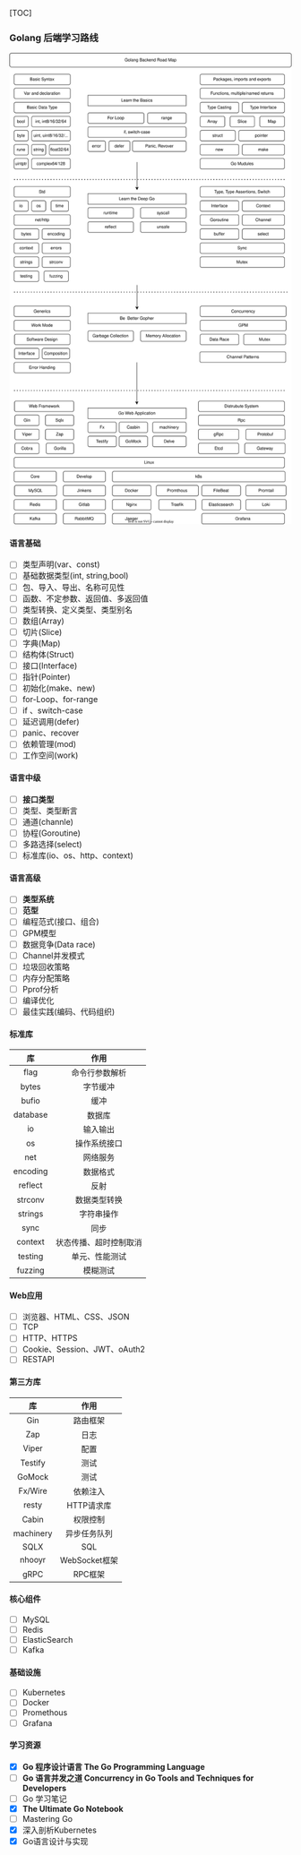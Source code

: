 [TOC]

### Golang 后端学习路线

![Golang-Backend](./images/Golang-Backend.svg)

#### 语言基础

- [ ] 类型声明(var、const)
- [ ] 基础数据类型(int, string,bool)
- [ ] 包、导入、导出、名称可见性
- [ ] 函数、不定参数、返回值、多返回值
- [ ] 类型转换、定义类型、类型别名
- [ ] 数组(Array)
- [ ] 切片(Slice)
- [ ] 字典(Map)
- [ ] 结构体(Struct)
- [ ] 接口(Interface)
- [ ] 指针(Pointer)
- [ ] 初始化(make、new)
- [ ] for-Loop、for-range
- [ ] if 、switch-case
- [ ] 延迟调用(defer)
- [ ] panic、recover
- [ ] 依赖管理(mod)
- [ ] 工作空间(work)

#### 语言中级

- [ ] **接口类型**
- [ ] 类型、类型断言
- [ ] 通道(channle)
- [ ] 协程(Goroutine)
- [ ] 多路选择(select)
- [ ] 标准库(io、os、http、context)

#### 语言高级

- [ ] **类型系统**
- [ ] **范型**
- [ ] 编程范式(接口、组合)
- [ ] GPM模型
- [ ] 数据竞争(Data race)
- [ ] Channel并发模式
- [ ] 垃圾回收策略
- [ ] 内存分配策略
- [ ] Pprof分析
- [ ] 编译优化
- [ ] 最佳实践(编码、代码组织)

#### 标准库

|    库    |          作用          |
| :------: | :--------------------: |
|   flag   |     命令行参数解析     |
|  bytes   |        字节缓冲        |
|  bufio   |          缓冲          |
| database |         数据库         |
|    io    |        输入输出        |
|    os    |      操作系统接口      |
|   net    |        网络服务        |
| encoding |        数据格式        |
| reflect  |          反射          |
| strconv  |      数据类型转换      |
| strings  |       字符串操作       |
|   sync   |          同步          |
| context  | 状态传播、超时控制取消 |
| testing  |     单元、性能测试     |
| fuzzing  |        模糊测试        |

#### Web应用

- [ ] 浏览器、HTML、CSS、JSON
- [ ] TCP
- [ ] HTTP、HTTPS
- [ ] Cookie、Session、JWT、oAuth2
- [ ] RESTAPI

#### 第三方库

|    库     |     作用      |
| :-------: | :-----------: |
|    Gin    |   路由框架    |
|    Zap    |     日志      |
|   Viper   |     配置      |
|  Testify  |     测试      |
|  GoMock   |     测试      |
|  Fx/Wire  |   依赖注入    |
|   resty   |  HTTP请求库   |
|   Cabin   |   权限控制    |
| machinery | 异步任务队列  |
|   SQLX    |      SQL      |
|  nhooyr   | WebSocket框架 |
|   gRPC    |    RPC框架    |

#### 核心组件

- [ ] MySQL
- [ ] Redis
- [ ] ElasticSearch
- [ ] Kafka

#### 基础设施

- [ ] Kubernetes
- [ ] Docker
- [ ] Promethous
- [ ] Grafana

#### 学习资源

- [x] **Go 程序设计语言 The Go Programming Language** 
- [ ] **Go 语言并发之道 Concurrency in Go Tools and Techniques for Developers**
- [ ] Go 学习笔记
- [x] **The Ultimate Go Notebook**
- [ ] Mastering Go
- [x] 深入剖析Kubernetes
- [x] Go语言设计与实现